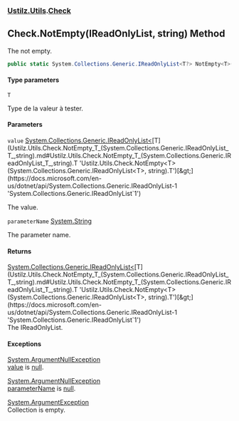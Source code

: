 ### [Ustilz.Utils](Ustilz.Utils.md 'Ustilz.Utils').[Check](Ustilz.Utils.Check.md 'Ustilz.Utils.Check')

## Check.NotEmpty<T>(IReadOnlyList<T>, string) Method

The not empty.

```csharp
public static System.Collections.Generic.IReadOnlyList<T?> NotEmpty<T>(System.Collections.Generic.IReadOnlyList<T?> value, string parameterName);
```
#### Type parameters

<a name='Ustilz.Utils.Check.NotEmpty_T_(System.Collections.Generic.IReadOnlyList_T_,string).T'></a>

`T`

Type de la valeur à tester.
#### Parameters

<a name='Ustilz.Utils.Check.NotEmpty_T_(System.Collections.Generic.IReadOnlyList_T_,string).value'></a>

`value` [System.Collections.Generic.IReadOnlyList&lt;](https://docs.microsoft.com/en-us/dotnet/api/System.Collections.Generic.IReadOnlyList-1 'System.Collections.Generic.IReadOnlyList`1')[T](Ustilz.Utils.Check.NotEmpty_T_(System.Collections.Generic.IReadOnlyList_T_,string).md#Ustilz.Utils.Check.NotEmpty_T_(System.Collections.Generic.IReadOnlyList_T_,string).T 'Ustilz.Utils.Check.NotEmpty<T>(System.Collections.Generic.IReadOnlyList<T>, string).T')[&gt;](https://docs.microsoft.com/en-us/dotnet/api/System.Collections.Generic.IReadOnlyList-1 'System.Collections.Generic.IReadOnlyList`1')

The value.

<a name='Ustilz.Utils.Check.NotEmpty_T_(System.Collections.Generic.IReadOnlyList_T_,string).parameterName'></a>

`parameterName` [System.String](https://docs.microsoft.com/en-us/dotnet/api/System.String 'System.String')

The parameter name.

#### Returns
[System.Collections.Generic.IReadOnlyList&lt;](https://docs.microsoft.com/en-us/dotnet/api/System.Collections.Generic.IReadOnlyList-1 'System.Collections.Generic.IReadOnlyList`1')[T](Ustilz.Utils.Check.NotEmpty_T_(System.Collections.Generic.IReadOnlyList_T_,string).md#Ustilz.Utils.Check.NotEmpty_T_(System.Collections.Generic.IReadOnlyList_T_,string).T 'Ustilz.Utils.Check.NotEmpty<T>(System.Collections.Generic.IReadOnlyList<T>, string).T')[&gt;](https://docs.microsoft.com/en-us/dotnet/api/System.Collections.Generic.IReadOnlyList-1 'System.Collections.Generic.IReadOnlyList`1')  
The IReadOnlyList.

#### Exceptions

[System.ArgumentNullException](https://docs.microsoft.com/en-us/dotnet/api/System.ArgumentNullException 'System.ArgumentNullException')  
[value](Ustilz.Utils.Check.NotEmpty_T_(System.Collections.Generic.IReadOnlyList_T_,string).md#Ustilz.Utils.Check.NotEmpty_T_(System.Collections.Generic.IReadOnlyList_T_,string).value 'Ustilz.Utils.Check.NotEmpty<T>(System.Collections.Generic.IReadOnlyList<T>, string).value') is [null](https://docs.microsoft.com/en-us/dotnet/csharp/language-reference/keywords/null 'https://docs.microsoft.com/en-us/dotnet/csharp/language-reference/keywords/null').

[System.ArgumentNullException](https://docs.microsoft.com/en-us/dotnet/api/System.ArgumentNullException 'System.ArgumentNullException')  
[parameterName](Ustilz.Utils.Check.NotEmpty_T_(System.Collections.Generic.IReadOnlyList_T_,string).md#Ustilz.Utils.Check.NotEmpty_T_(System.Collections.Generic.IReadOnlyList_T_,string).parameterName 'Ustilz.Utils.Check.NotEmpty<T>(System.Collections.Generic.IReadOnlyList<T>, string).parameterName') is [null](https://docs.microsoft.com/en-us/dotnet/csharp/language-reference/keywords/null 'https://docs.microsoft.com/en-us/dotnet/csharp/language-reference/keywords/null').

[System.ArgumentException](https://docs.microsoft.com/en-us/dotnet/api/System.ArgumentException 'System.ArgumentException')  
Collection is empty.